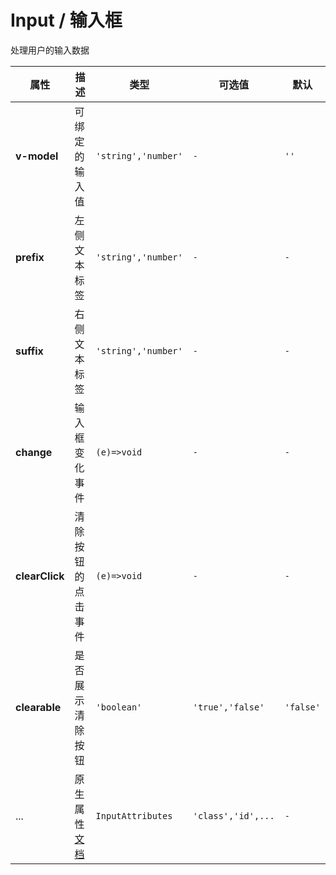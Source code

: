 # Input / 输入框

处理用户的输入数据

<fe-code-show title="默认的" name="ex-input-default" desc="基础的输入字段" />
<fe-code-show title="大小" name="ex-input-size" desc="不同大小的输入框" />
<fe-code-show
  title="标签"
  name="ex-input-inline-label"
  desc="在输入框内显示短小地行内文本"
/>
<fe-code-show
  title="禁用交互"
  name="ex-input-unwriteable"
  desc="禁用输入框地所有交互效果"
/>
<fe-code-show
  title="块级标签"
  name="ex-input-block-label"
  desc="为标签自定义更多样式"
/>
<fe-code-show
  title="清除按钮"
  name="ex-input-clearable"
  desc="在输入框内增加一个用于清除文本的按钮"
/>
<fe-code-show title="密码" name="ex-input-password" desc="显示或隐藏密码文本" />

<fe-attributes>

<fe-attributes-title title="Input Props" />

| 属性           | 描述                                                                            | 类型                | 可选值             | 默认      |
| -------------- | ------------------------------------------------------------------------------- | ------------------- | ------------------ | --------- |
| **v-model**    | 可绑定的输入值                                                                  | `'string','number'` | `-`                | `''`      |
| **prefix**     | 左侧文本标签                                                                    | `'string','number'` | `-`                | `-`       |
| **suffix**     | 右侧文本标签                                                                    | `'string','number'` | `-`                | `-`       |
| **change**     | 输入框变化事件                                                                  | `(e)=>void`         | `-`                | `-`       |
| **clearClick** | 清除按钮的点击事件                                                              | `(e)=>void`         | `-`                | `-`       |
| **clearable**  | 是否展示清除按钮                                                                | `'boolean'`         | `'true','false'`   | `'false'` |
| ...            | 原生属性[文档](https://developer.mozilla.org/en-US/docs/Web/HTML/Element/input) | `InputAttributes`   | `'class','id',...` | `-`       |

</fe-attributes>

